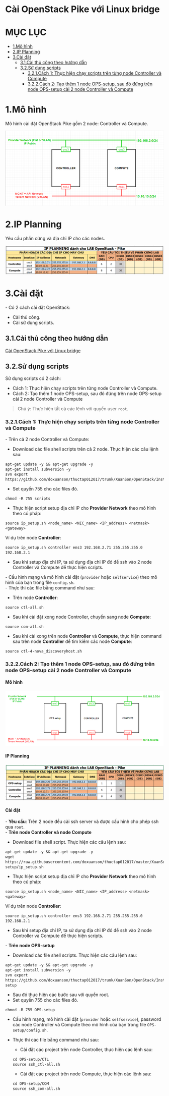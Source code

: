 # Cài OpenStack Pike với Linux bridge


# MỤC LỤC
- [1.Mô hình](#1)
- [2.IP Planning](#2)
- [3.Cài đặt](#3)
  - [3.1.Cài thủ công theo hướng dẫn](#3.1)
  - [3.2.Sử dụng scripts](#3.2)
    - [3.2.1.Cách 1: Thực hiện chạy scripts trên từng node Controller và Compute](#3.2.1)
    - [3.2.2.Cách 2: Tạo thêm 1 node OPS-setup, sau đó đứng trên node OPS-setup cài 2 node Controller và Compute](#3.2.2)

<a name="1"></a>
# 1.Mô hình
Mô hình cài đặt OpenStack Pike gồm 2 node: Controller và Compute.

<img src="images/mo_hinh.png" />

<a name="2"></a>
# 2.IP Planning
Yêu cầu phần cứng và địa chỉ IP cho các nodes.

<img src="images/ip_planning.png" />

<a name="3"></a>
# 3.Cài đặt
\- Có 2 cách cài đặt OpenStack:  
- Cài thủ công.
- Cài sử dụng scripts.

<a name="3.1"></a>
## 3.1.Cài thủ công theo hướng dẫn
[Cài OpenStack Pike với Linux bridge](docs/Install_OPS_with_Linuxbridge.md)

<a name="3.2"></a>
## 3.2.Sử dụng scripts 
Sử dụng scripts có 2 cách:  
- Cách 1: Thực hiện chạy scripts trên từng node Controller và Compute.
- Cách 2: Tạo thêm 1 node OPS-setup, sau đó đứng trên node OPS-setup cài 2 node Controller và Compute

> Chú ý: Thực hiện tất cả các lệnh với quyển user `root`.   
<a name="3.2.1"></a>
### 3.2.1.Cách 1: Thực hiện chạy scripts trên từng node Controller và Compute

\- Trên cả 2 node Controller và Compute:  
- Download các file shell scripts trên cả 2 node. Thực hiện các câu lệnh sau:  
```
apt-get update -y && apt-get upgrade -y
apt-get install subversion -y
svn export https://github.com/doxuanson/thuctap012017/trunk/XuanSon/OpenStack/Install%20OpenStack/Pike/Install_OPS_with_Linuxbridge/scripts
```

- Set quyền 755 cho các files đó.  
```
chmod -R 755 scripts
```

- Thực hiện script setup địa chỉ IP cho **Provider Network** theo mô hình theo cú pháp:  
```
source ip_setup.sh <node_name> <NIC_name> <IP_address> <netmask> <gateway>
```

Ví dụ trên node **Controller**:  
```
source ip_setup.sh controller ens3 192.168.2.71 255.255.255.0 192.168.2.1
```

- Sau khi setup địa chỉ IP, ta sử dụng địa chỉ IP đó để ssh vào 2 node Controller và Compute để thực hiện scripts.  

\- Cấu hình mạng và mô hình cài đặt (`provider` hoặc `selfservice`) theo mô hình của bạn trong file `config.sh`.  
\- Thực thi các file bằng command như sau:  
- Trên node **Controller**:  
```
source ctl-all.sh
```

- Sau khi cài đặt xong node Controller, chuyển sang node **Compute**:  
```
source com-all.sh
```

- Sau khi cài xong trên node **Controller** và **Compute**, thực hiện command sau trên node **Controller** để tìm kiếm các node **Compute**:  
```
source ctl-4-nova_discoveryhost.sh
```


<a name="3.2.2"></a>

### 3.2.2.Cách 2: Tạo thêm 1 node OPS-setup, sau đó đứng trên node OPS-setup cài 2 node Controller và Compute

#### Mô hình
<img src="images/mo_hinh_1.png" />

#### IP Planning

<img src="images/ip_planning_1.png" />

#### Cài đặt
\- **Yêu cầu**: Trên 2 node đều cài ssh server và được cấu hình cho phép ssh qua `root`.  
\- **Trên node Controller và node Compute**  
  - Download file shell script. Thực hiện các câu lệnh sau:  
  ```
  apt-get update -y && apt-get upgrade -y
  wget https://raw.githubusercontent.com/doxuanson/thuctap012017/master/XuanSon/OpenStack/Install%20OpenStack/Pike/Install_OPS_with_Linuxbridge/OPS-setup/ip_setup.sh
  ```

 - Thực hiện script setup địa chỉ IP cho **Provider Network** theo mô hình theo cú pháp:  
  ```
  source ip_setup.sh <node_name> <NIC_name> <IP_address> <netmask> <gateway>
  ```

  Ví dụ trên node **Controller**:  
  ```
  source ip_setup.sh controller ens3 192.168.2.71 255.255.255.0 192.168.2.1
  ```

  - Sau khi setup địa chỉ IP, ta sử dụng địa chỉ IP đó để ssh vào 2 node Controller và Compute để thực hiện scripts.  

\- **Trên node OPS-setup**  
  - Download các file shell scripts. Thực hiện các câu lệnh sau:  
  ```
  apt-get update -y && apt-get upgrade -y
  apt-get install subversion -y
  svn export https://github.com/doxuanson/thuctap012017/trunk/XuanSon/OpenStack/Install%20OpenStack/Pike/Install_OPS_with_Linuxbridge/OPS-setup
  ```

  - Sau đó thực hiện các bước sau với quyền root.  
  - Set quyền 755 cho các files đó. 

  ```
  chmod -R 755 OPS-setup
  ```

  - Cấu hình mạng, mô hình cài đặt (`provider` hoặc `selfservice`), password các node Controller và Compute theo mô hình của bạn trong file `OPS-setup/config.sh`.  
  - Thực thi các file bằng command như sau:  
    - Cài đặt các project trên node Controller, thực hiện các lệnh sau:  
    ```
    cd OPS-setup/CTL
    source ssh_ctl-all.sh
    ```
    
    - Cài đặt các project trên node Compute, thực hiện các lệnh sau:  
    ```
    cd OPS-setup/COM
    source ssh_com-all.sh
    ```


















